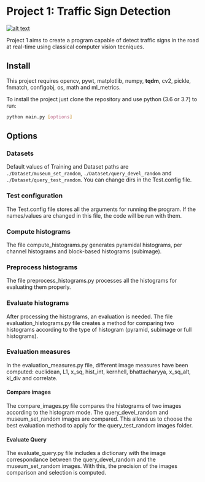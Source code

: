 # Project 1: Traffic Sign Detection

[![alt text](http://www.cvc.uab.es/wp-content/uploads/2016/07/copy-logo3.svg "Centre de Visió per Computador")](http://cvc.cat/)

Project 1 aims to create a program capable of detect traffic signs in the road at real-time using classical computer vision tecniques.

## Install
This project requires opencv, pywt, matplotlib, numpy, **tqdm**, cv2, pickle, fnmatch, configobj, os, math and ml_metrics.

To install the project just clone the repository and use python (3.6 or 3.7) to run:
```bash
python main.py [options]
```
## Options
### Datasets
Default values of Training and Dataset paths are `./Dataset/museum_set_random`, `./Dataset/query_devel_random` and `./Dataset/query_test_random`. You can change dirs in the Test.config file.

### Test configuration
The Test.config file stores all the arguments for running the program. If the names/values are changed in this file, the code will be run with them.

### Compute histograms
The file compute_histograms.py generates pyramidal histograms, per channel histograms and block-based histograms (subimage).

### Preprocess histograms
The file preprocess_histograms.py processes all the histograms for evaluating them properly.

### Evaluate histograms
After processing the histograms, an evaluation is needed. The file evaluation_histograms.py file creates a method for comparing two histograms according to the type of histogram (pyramid, subimage or full histograms).

### Evaluation measures
In the evaluation_measures.py file, different image measures have been computed: euclidean, L1, x_sq, hist_int, kernhell, bhattacharyya, x_sq_alt, kl_div and correlate.

#### Compare images
The compare_images.py file compares the histograms of two images according to the histogram mode. The query_devel_random and museum_set_random images are compared. This allows us to choose the best evaluation method to apply for the query_test_random images folder.

#### Evaluate Query
The evaluate_query.py file includes a dictionary with the image correspondance between the query_devel_random and the museum_set_random images. With this, the precision of the images comparison and selection is computed.
